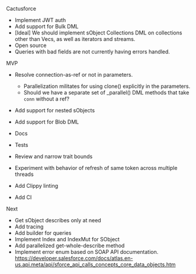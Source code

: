 Cactusforce

- Implement JWT auth
- Add support for Bulk DML
- [Ideal] We should implement sObject Collections DML on collections other than Vecs, as well as iterators and streams.
- Open source
- Queries with bad fields are not currently having errors handled.

MVP

- Resolve connection-as-ref or not in parameters.

  - Parallelization militates for using clone() explicitly in the parameters.
  - Should we have a separate set of \_parallel() DML methods that take `conn` without a ref?

- Add support for nested sObjects
- Add support for Blob DML
- Docs
- Tests
- Review and narrow trait bounds
- Experiment with behavior of refresh of same token across multiple threads
- Add Clippy linting
- Add CI

Next

- Get sObject describes only at need
- Add tracing
- Add builder for queries
- Implement Index and IndexMut for SObject
- Add parallelized get-whole-describe method
- Implement error enum based on SOAP API documentation. https://developer.salesforce.com/docs/atlas.en-us.api.meta/api/sforce_api_calls_concepts_core_data_objects.htm
